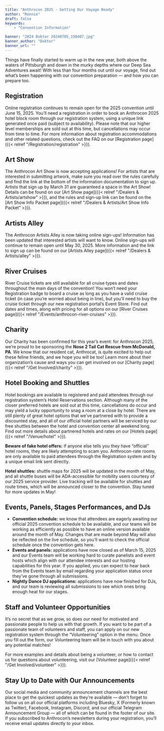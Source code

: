```yaml
---
title: "Anthrocon 2025 - Getting Our Voyage Ready"
author: "Ronnie"
draft: false
keywords:
    - "Convention Information"

banner: "2024 Doktor 20240705_150407.jpg"
banner_author: "Doktor"
banner_url: ""
---
```


Things have finally started to warm up in the new year, both above the waters of Pittsburgh and down in the murky depths where our Deep Sea Adventures await! With less than four months out until our voyage, find out what’s been happening with our convention preparation — and how you can prepare too.

## Registration

Online registration continues to remain open for the 2025 convention until June 15, 2025. You’ll need a registration in order to book an Anthrocon 2025 hotel block room through our registration system, using a unique link generated once paid (subject to availability). Please note that our higher level memberships are sold out at this time, but cancellations may occur from time to time. For more information about registration accommodations and other related questions, check out the FAQ on our [Registration page]({{< relref "/Registration/registration" >}}).

## Art Show

The Anthrocon Art Show is now accepting applications! For artists that are interested in submitting artwork, make sure you read over the rules carefully and find the link at the bottom of the information documentation to sign up. Artists that sign up by March 31 are guaranteed a space in the Art Show! Details can be found on our [Art Show page]({{< relref "/Dealers & Artists/artshow" >}}), and the rules and sign-up link can be found on the [Art Show Info Packet page]({{< relref "/Dealers & Artists/Art Show Info Packet" >}}).

## Artists Alley

The Anthrocon Artists Alley is now taking online sign-ups! Information has been updated that interested artists will want to know. Online sign-ups will continue to remain open until May 30, 2025. More information and the link to sign up can be found on our [Artists Alley page]({{< relref "/Dealers & Artists/alley" >}}).

## River Cruises

River Cruise tickets are still available for all cruise types and dates throughout the main days of the convention! You won’t need your Registration badge to board a cruise as long as you have a valid cruise ticket (in case you’re worried about being in line), but you’ll need to buy the cruise ticket through our new registration portal’s Event Store. Find out dates and times, along with pricing for all options on our [River Cruises page]({{< relref "/Events/anthrocon-river-cruises" >}}).

## Charity

Our Charity has been confirmed for this year’s event: for Anthrocon 2025, we’re proud to be sponsoring the **Nose 2 Tail Cat Rescue from McDonald, PA**. We know that our resident cat, Anthrocat, is quite excited to help out these feline friends, and we hope you will be too! Learn more about their organization’s cause and ways you can get involved on our [Charity page]({{< relref "/Get Involved/charity" >}}).

## Hotel Booking and Shuttles

Hotel bookings are available to registered and paid attendees through our registration system’s Hotel Reservations section. Although many of the closer preferred hotels are sold out at this time, cancellations do occur and may yield a lucky opportunity to snag a room at a close by hotel. There are still plenty of great hotel options that we’ve partnered with to provide a discounted stay, and all of our official hotel partners will be serviced by our free shuttles between the hotel and convention center all weekend long. Find out more details about partnered hotels and rates on our [Hotels page]({{< relref "/Venue/hotel" >}}).

**Beware of fake hotel offers:** if anyone else tells you they have “official” hotel rooms, they are likely attempting to scam you. Anthrocon-rate rooms are only available to paid attendees through the Registration system and by a unique email link sent directly.

**Hotel shuttles:** shuttle maps for 2025 will be updated in the month of May, and all shuttle buses will be ADA-accessible for mobility users courtesy of our 2025 service provider. Live tracking will be available for shuttles and route times, which will be announced closer to the convention. Stay tuned for more updates in May!

## Events, Panels, Stages Performances, and DJs

- **Convention schedule:** we know that attendees are eagerly awaiting our official 2025 convention schedule to be available, and our teams will be working as efficiently as possible to have an online version available around the month of May. Changes that are made beyond May will also be reflected on the live schedule, so you’ll want to check the official schedule once the convention gets here.
- **Events and panels:** applications have now closed as of March 15, 2025 and our Events team will be working hard to curate panelists and event hosts which align with our attendee interests and our hosting capabilities for this year. If you applied, you can expect to hear back from the Events team by email regarding your application status once they’ve gone through all submissions.
- **Nightly Dance DJ applications:** applications have now finished for DJs, and our team is reviewing all submissions to see which ones bring enough heat for our stages.

## Staff and Volunteer Opportunities

It’s no secret that as we grow, so does our need for motivated and passionate people to help us with that growth. If you want to be part of a passionate team of volunteers and staff, you can apply on our new registration system through the “Volunteering” option in the menu. Once you fill out the form, our Volunteering team will be in touch with you about any potential matches!

For more examples and details about being a volunteer, or how to contact us for questions about volunteering, visit our [Volunteer page]({{< relref "/Get Involved/volunteer" >}}).

## Stay Up to Date with Our Announcements

Our social media and community announcement channels are the best place to get the quickest updates as they’re available — don’t forget to follow us on all our official platforms including Bluesky, X (Formerly known as Twitter), Facebook, Instagram, Discord, and our official Telegram Announcement Group — all of which can be found in the footer of our site. If you subscribed to Anthrocon’s newsletters during your registration, you’ll receive email updates directly to your inbox.
